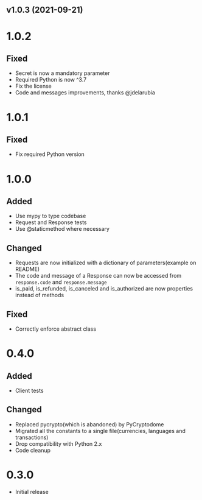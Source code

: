 <!--next-version-placeholder-->

## v1.0.3 (2021-09-21)


# 1.0.2

## Fixed

- Secret is now a mandatory parameter
- Required Python is now ^3.7
- Fix the license
- Code and messages improvements, thanks @jdelarubia
  
# 1.0.1

## Fixed

- Fix required Python version

# 1.0.0

## Added

- Use mypy to type codebase
- Request and Response tests
- Use @staticmethod where necessary

## Changed

- Requests are now initialized with a dictionary of parameters(example on README)
- The code and message of a Response can now be accessed from `response.code` and `response.message`
- is_paid, is_refunded, is_canceled and is_authorized are now properties instead of methods

## Fixed

- Correctly enforce abstract class

# 0.4.0

## Added

- Client tests

## Changed

- Replaced pycrypto(which is abandoned) by PyCryptodome
- Migrated all the constants to a single file(currencies, languages and transactions)
- Drop compatibility with Python 2.x
- Code cleanup

# 0.3.0

- Initial release
